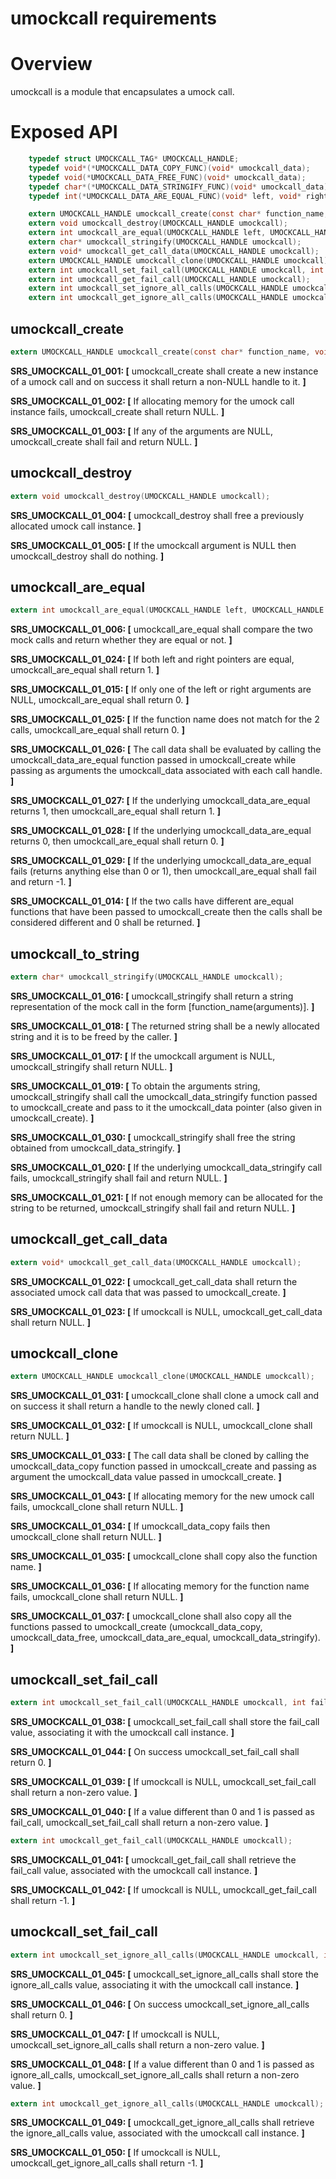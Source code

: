 # umockcall requirements

# Overview

umockcall is a module that encapsulates a umock call.

# Exposed API

```c
    typedef struct UMOCKCALL_TAG* UMOCKCALL_HANDLE;
    typedef void*(*UMOCKCALL_DATA_COPY_FUNC)(void* umockcall_data);
    typedef void(*UMOCKCALL_DATA_FREE_FUNC)(void* umockcall_data);
    typedef char*(*UMOCKCALL_DATA_STRINGIFY_FUNC)(void* umockcall_data);
    typedef int(*UMOCKCALL_DATA_ARE_EQUAL_FUNC)(void* left, void* right);

    extern UMOCKCALL_HANDLE umockcall_create(const char* function_name, void* umockcall_data, UMOCKCALL_DATA_COPY_FUNC umockcall_data_copy, UMOCKCALL_DATA_FREE_FUNC umockcall_data_free, UMOCKCALL_DATA_STRINGIFY_FUNC umockcall_data_stringify, UMOCKCALL_DATA_ARE_EQUAL_FUNC umockcall_data_are_equal);
    extern void umockcall_destroy(UMOCKCALL_HANDLE umockcall);
    extern int umockcall_are_equal(UMOCKCALL_HANDLE left, UMOCKCALL_HANDLE right);
    extern char* umockcall_stringify(UMOCKCALL_HANDLE umockcall);
    extern void* umockcall_get_call_data(UMOCKCALL_HANDLE umockcall);
    extern UMOCKCALL_HANDLE umockcall_clone(UMOCKCALL_HANDLE umockcall);
    extern int umockcall_set_fail_call(UMOCKCALL_HANDLE umockcall, int fail_call);
    extern int umockcall_get_fail_call(UMOCKCALL_HANDLE umockcall);
    extern int umockcall_set_ignore_all_calls(UMOCKCALL_HANDLE umockcall, int ignore_all_calls);
    extern int umockcall_get_ignore_all_calls(UMOCKCALL_HANDLE umockcall);
```

## umockcall_create

```c
extern UMOCKCALL_HANDLE umockcall_create(const char* function_name, void* umockcall_data, UMOCKCALL_DATA_COPY_FUNC umockcall_data_copy, UMOCKCALL_DATA_FREE_FUNC umockcall_data_free, UMOCKCALL_DATA_STRINGIFY_FUNC umockcall_data_stringify, UMOCKCALL_DATA_ARE_EQUAL_FUNC umockcall_data_are_equal);
```

**SRS_UMOCKCALL_01_001: [** umockcall_create shall create a new instance of a umock call and on success it shall return a non-NULL handle to it. **]**

**SRS_UMOCKCALL_01_002: [** If allocating memory for the umock call instance fails, umockcall_create shall return NULL. **]**

**SRS_UMOCKCALL_01_003: [** If any of the arguments are NULL, umockcall_create shall fail and return NULL. **]**   

## umockcall_destroy

```c
extern void umockcall_destroy(UMOCKCALL_HANDLE umockcall);
```

**SRS_UMOCKCALL_01_004: [** umockcall_destroy shall free a previously allocated umock call instance. **]**

**SRS_UMOCKCALL_01_005: [** If the umockcall argument is NULL then umockcall_destroy shall do nothing. **]**   

## umockcall_are_equal

```c
extern int umockcall_are_equal(UMOCKCALL_HANDLE left, UMOCKCALL_HANDLE right);
```

**SRS_UMOCKCALL_01_006: [** umockcall_are_equal shall compare the two mock calls and return whether they are equal or not. **]**

**SRS_UMOCKCALL_01_024: [** If both left and right pointers are equal, umockcall_are_equal shall return 1. **]**

**SRS_UMOCKCALL_01_015: [** If only one of the left or right arguments are NULL, umockcall_are_equal shall return 0. **]**

**SRS_UMOCKCALL_01_025: [** If the function name does not match for the 2 calls, umockcall_are_equal shall return 0. **]**

**SRS_UMOCKCALL_01_026: [** The call data shall be evaluated by calling the umockcall_data_are_equal function passed in umockcall_create while passing as arguments the umockcall_data associated with each call handle. **]**

**SRS_UMOCKCALL_01_027: [** If the underlying umockcall_data_are_equal returns 1, then umockcall_are_equal shall return 1. **]**

**SRS_UMOCKCALL_01_028: [** If the underlying umockcall_data_are_equal returns 0, then umockcall_are_equal shall return 0. **]**

**SRS_UMOCKCALL_01_029: [** If the underlying umockcall_data_are_equal fails (returns anything else than 0 or 1), then umockcall_are_equal shall fail and return -1. **]**

**SRS_UMOCKCALL_01_014: [** If the two calls have different are_equal functions that have been passed to umockcall_create then the calls shall be considered different and 0 shall be returned. **]**

## umockcall_to_string

```c
extern char* umockcall_stringify(UMOCKCALL_HANDLE umockcall);
```

**SRS_UMOCKCALL_01_016: [** umockcall_stringify shall return a string representation of the mock call in the form \[function_name(arguments)\]. **]**

**SRS_UMOCKCALL_01_018: [** The returned string shall be a newly allocated string and it is to be freed by the caller. **]**

**SRS_UMOCKCALL_01_017: [** If the umockcall argument is NULL, umockcall_stringify shall return NULL. **]**

**SRS_UMOCKCALL_01_019: [** To obtain the arguments string, umockcall_stringify shall call the umockcall_data_stringify function passed to umockcall_create and pass to it the umockcall_data pointer (also given in umockcall_create). **]**

**SRS_UMOCKCALL_01_030: [** umockcall_stringify shall free the string obtained from umockcall_data_stringify. **]**

**SRS_UMOCKCALL_01_020: [** If the underlying umockcall_data_stringify call fails, umockcall_stringify shall fail and return NULL. **]**

**SRS_UMOCKCALL_01_021: [** If not enough memory can be allocated for the string to be returned, umockcall_stringify shall fail and return NULL. **]**

## umockcall_get_call_data

```c
extern void* umockcall_get_call_data(UMOCKCALL_HANDLE umockcall);
```

**SRS_UMOCKCALL_01_022: [** umockcall_get_call_data shall return the associated umock call data that was passed to umockcall_create. **]**

**SRS_UMOCKCALL_01_023: [** If umockcall is NULL, umockcall_get_call_data shall return NULL. **]**

## umockcall_clone

```c
extern UMOCKCALL_HANDLE umockcall_clone(UMOCKCALL_HANDLE umockcall);
```

**SRS_UMOCKCALL_01_031: [** umockcall_clone shall clone a umock call and on success it shall return a handle to the newly cloned call. **]**

**SRS_UMOCKCALL_01_032: [** If umockcall is NULL, umockcall_clone shall return NULL. **]**

**SRS_UMOCKCALL_01_033: [** The call data shall be cloned by calling the umockcall_data_copy function passed in umockcall_create and passing as argument the umockcall_data value passed in umockcall_create. **]**

**SRS_UMOCKCALL_01_043: [** If allocating memory for the new umock call fails, umockcall_clone shall return NULL. **]**

**SRS_UMOCKCALL_01_034: [** If umockcall_data_copy fails then umockcall_clone shall return NULL. **]**

**SRS_UMOCKCALL_01_035: [** umockcall_clone shall copy also the function name. **]**

**SRS_UMOCKCALL_01_036: [** If allocating memory for the function name fails, umockcall_clone shall return NULL. **]**

**SRS_UMOCKCALL_01_037: [** umockcall_clone shall also copy all the functions passed to umockcall_create (umockcall_data_copy, umockcall_data_free, umockcall_data_are_equal, umockcall_data_stringify). **]**

## umockcall_set_fail_call

```c
extern int umockcall_set_fail_call(UMOCKCALL_HANDLE umockcall, int fail_call);
```

**SRS_UMOCKCALL_01_038: [** umockcall_set_fail_call shall store the fail_call value, associating it with the umockcall call instance. **]**

**SRS_UMOCKCALL_01_044: [** On success umockcall_set_fail_call shall return 0. **]**

**SRS_UMOCKCALL_01_039: [** If umockcall is NULL, umockcall_set_fail_call shall return a non-zero value. **]**

**SRS_UMOCKCALL_01_040: [** If a value different than 0 and 1 is passed as fail_call, umockcall_set_fail_call shall return a non-zero value. **]**

```c
extern int umockcall_get_fail_call(UMOCKCALL_HANDLE umockcall);
```

**SRS_UMOCKCALL_01_041: [** umockcall_get_fail_call shall retrieve the fail_call value, associated with the umockcall call instance. **]**

**SRS_UMOCKCALL_01_042: [** If umockcall is NULL, umockcall_get_fail_call shall return -1. **]**

## umockcall_set_fail_call

```c
extern int umockcall_set_ignore_all_calls(UMOCKCALL_HANDLE umockcall, int ignore_all_calls);
```

**SRS_UMOCKCALL_01_045: [** umockcall_set_ignore_all_calls shall store the ignore_all_calls value, associating it with the umockcall call instance. **]**

**SRS_UMOCKCALL_01_046: [** On success umockcall_set_ignore_all_calls shall return 0. **]**

**SRS_UMOCKCALL_01_047: [** If umockcall is NULL, umockcall_set_ignore_all_calls shall return a non-zero value. **]**

**SRS_UMOCKCALL_01_048: [** If a value different than 0 and 1 is passed as ignore_all_calls, umockcall_set_ignore_all_calls shall return a non-zero value. **]**

```c
extern int umockcall_get_ignore_all_calls(UMOCKCALL_HANDLE umockcall);
```

**SRS_UMOCKCALL_01_049: [** umockcall_get_ignore_all_calls shall retrieve the ignore_all_calls value, associated with the umockcall call instance. **]**

**SRS_UMOCKCALL_01_050: [** If umockcall is NULL, umockcall_get_ignore_all_calls shall return -1. **]**
